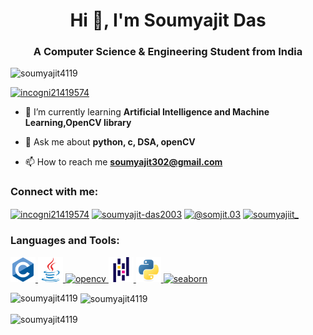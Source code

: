 <h1 align="center">Hi 👋, I'm Soumyajit Das</h1>
<h3 align="center">A Computer Science & Engineering Student from India</h3>

<p align="left"> <img src="https://komarev.com/ghpvc/?username=soumyajit4119&label=Profile%20views&color=0e75b6&style=flat" alt="soumyajit4119" /> </p>

<p align="left"> <a href="https://twitter.com/incogni21419574" target="blank"><img src="https://img.shields.io/twitter/follow/incogni21419574?logo=twitter&style=for-the-badge" alt="incogni21419574" /></a> </p>

- 🌱 I’m currently learning **Artificial Intelligence and Machine Learning,OpenCV library**

- 💬 Ask me about **python, c, DSA, openCV**

- 📫 How to reach me **soumyajit302@gmail.com**

<h3 align="left">Connect with me:</h3>
<p align="left">
<a href="https://twitter.com/incogni21419574" target="blank"><img align="center" src="https://raw.githubusercontent.com/rahuldkjain/github-profile-readme-generator/master/src/images/icons/Social/twitter.svg" alt="incogni21419574" height="30" width="40" /></a>
<a href="https://linkedin.com/in/soumyajit-das2003" target="blank"><img align="center" src="https://raw.githubusercontent.com/rahuldkjain/github-profile-readme-generator/master/src/images/icons/Social/linked-in-alt.svg" alt="soumyajit-das2003" height="30" width="40" /></a>
<a href="https://fb.com/@somjit.03" target="blank"><img align="center" src="https://raw.githubusercontent.com/rahuldkjain/github-profile-readme-generator/master/src/images/icons/Social/facebook.svg" alt="@somjit.03" height="30" width="40" /></a>
<a href="https://instagram.com/soumyajiit_" target="blank"><img align="center" src="https://raw.githubusercontent.com/rahuldkjain/github-profile-readme-generator/master/src/images/icons/Social/instagram.svg" alt="soumyajiit_" height="30" width="40" /></a>
</p>

<h3 align="left">Languages and Tools:</h3>
<p align="left"> <a href="https://www.cprogramming.com/" target="_blank" rel="noreferrer"> <img src="https://raw.githubusercontent.com/devicons/devicon/master/icons/c/c-original.svg" alt="c" width="40" height="40"/> </a> <a href="https://www.java.com" target="_blank" rel="noreferrer"> <img src="https://raw.githubusercontent.com/devicons/devicon/master/icons/java/java-original.svg" alt="java" width="40" height="40"/> </a> <a href="https://opencv.org/" target="_blank" rel="noreferrer"> <img src="https://www.vectorlogo.zone/logos/opencv/opencv-icon.svg" alt="opencv" width="40" height="40"/> </a> <a href="https://pandas.pydata.org/" target="_blank" rel="noreferrer"> <img src="https://raw.githubusercontent.com/devicons/devicon/2ae2a900d2f041da66e950e4d48052658d850630/icons/pandas/pandas-original.svg" alt="pandas" width="40" height="40"/> </a> <a href="https://www.python.org" target="_blank" rel="noreferrer"> <img src="https://raw.githubusercontent.com/devicons/devicon/master/icons/python/python-original.svg" alt="python" width="40" height="40"/> </a> <a href="https://seaborn.pydata.org/" target="_blank" rel="noreferrer"> <img src="https://seaborn.pydata.org/_images/logo-mark-lightbg.svg" alt="seaborn" width="40" height="40"/> </a> </p>

<p><img align="left" src="https://github-readme-stats.vercel.app/api/top-langs?username=soumyajit4119&show_icons=true&locale=en&layout=compact" alt="soumyajit4119" /></p>

<p>&nbsp;<img align="center" src="https://github-readme-stats.vercel.app/api?username=soumyajit4119&show_icons=true&locale=en" alt="soumyajit4119" /></p>

<p><img align="center" src="https://github-readme-streak-stats.herokuapp.com/?user=soumyajit4119&" alt="soumyajit4119" /></p>
